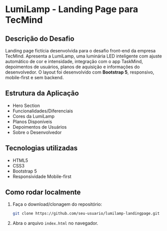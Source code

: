 # LumiLamp - Landing Page para TecMind

## Descrição do Desafio

Landing page fictícia desenvolvida para o desafio front-end da empresa TecMind. Apresenta a LumiLamp, uma luminária LED inteligente com ajuste automático de cor e intensidade, integração com o app TaskMind, depoimentos de usuários, planos de aquisição e informações do desenvolvedor. O layout foi desenvolvido com **Bootstrap 5**, responsivo, mobile-first e sem backend.

## Estrutura da Aplicação

- Hero Section
- Funcionalidades/Diferenciais
- Cores da LumiLamp
- Planos Disponíveis
- Depoimentos de Usuários
- Sobre o Desenvolvedor

## Tecnologias utilizadas
- HTML5
- CSS3
- Bootstrap 5
- Responsividade Mobile-first

## Como rodar localmente

1. Faça o download/clonagem do repositório:
    ```bash
    git clone https://github.com/seu-usuario/lumilamp-landingpage.git
    ```

2. Abra o arquivo `index.html` no navegador.